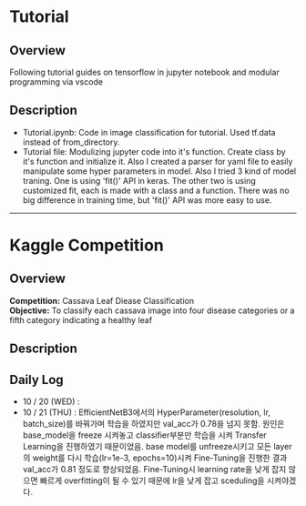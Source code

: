 # Tutorial

## Overview
Following tutorial guides on tensorflow in jupyter notebook and modular programming via vscode

## Description
+ Tutorial.ipynb: Code in image classification for tutorial. Used tf.data instead of from_directory. 
+ Tutorial file: Modulizing jupyter code into it's function. Create class by it's function and initialize it. Also I created a parser for yaml file to easily manipulate some hyper parameters in model. Also I tried 3 kind of model traning. One is using 'fit()' API in keras. The other two is using customized fit, each is made with a class and a function. There was no big difference in training time, but 'fit()' API was more easy to use. 

* * *

# Kaggle Competition
## Overview
**Competition:** Cassava Leaf Diease Classification <br>
**Objective:** To classify each cassava image into four disease categories or a fifth category indicating a healthy leaf

## Description

## Daily Log
+ 10 / 20 (WED) : 
+ 10 / 21 (THU) : EfficientNetB3에서의 HyperParameter(resolution, lr, batch_size)를 바꿔가며 학습을 하였지만 val_acc가 0.78을 넘지 못함. 원인은 base_model을 freeze 시켜놓고 classifier부분만 학습을 시켜 Transfer Learning을 진행하였기 때문이었음. base model를 unfreeze시키고 모든 layer의 weight를 다시 학습(lr=1e-3, epochs=10)시켜 Fine-Tuning을 진행한 결과 val_acc가 0.81 정도로 향상되었음. Fine-Tuning시 learning rate을 낮게 잡지 않으면 빠르게 overfitting이 될 수 있기 때문에 lr을 낮게 잡고 sceduling을 시켜야겠다. 
